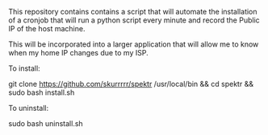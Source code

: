 This repository contains contains a script that will automate the installation of a cronjob that will run a python script every minute and record the Public IP of the host machine.

This will be incorporated into a larger application that will allow me to know when my home IP changes due to my ISP.

To install:

git clone https://github.com/skurrrrr/spektr /usr/local/bin && cd spektr && sudo bash install.sh

To uninstall:

sudo bash uninstall.sh
